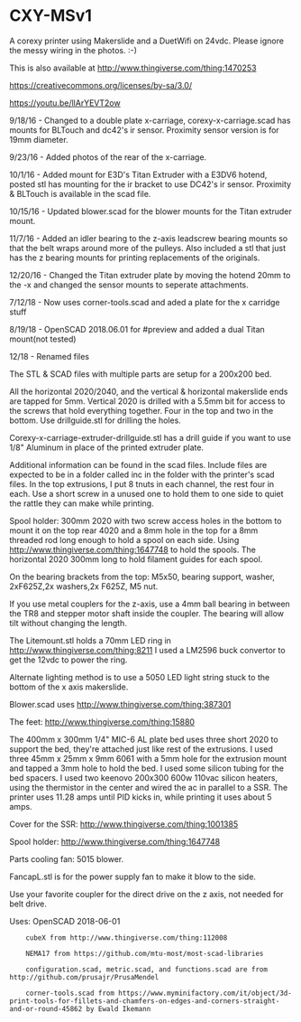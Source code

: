 # CXY-MSv1
A corexy printer using Makerslide and a DuetWifi on 24vdc. Please ignore the messy wiring in the photos. :-)

This is also available at http://www.thingiverse.com/thing:1470253

https://creativecommons.org/licenses/by-sa/3.0/

https://youtu.be/llArYEVT2ow

9/18/16 - Changed to a double plate x-carriage, corexy-x-carriage.scad has mounts for BLTouch and dc42's ir sensor. Proximity sensor version is for 19mm diameter.

9/23/16 - Added photos of the rear of the x-carriage.

10/1/16 - Added mount for E3D's Titan Extruder with a E3DV6 hotend, posted stl has mounting for the ir bracket to use DC42's ir sensor. Proximity & BLTouch is available in the scad file.

10/15/16 - Updated blower.scad for the blower mounts for the Titan extruder mount.

11/7/16 - Added an idler bearing to the z-axis leadscrew bearing mounts so that the belt wraps around more of the pulleys.  Also included a stl that just has the z bearing mounts for printing replacements of the originals.

12/20/16 - Changed the Titan extruder plate by moving the hotend 20mm to the -x and changed the sensor mounts to seperate attachments.

7/12/18 - Now uses corner-tools.scad and aded a plate for the x carridge stuff

8/19/18 - OpenSCAD 2018.06.01 for #preview and added a dual Titan mount(not tested)

12/18 - Renamed files

The STL & SCAD files with multiple parts are setup for a 200x200 bed.

All the horizontal 2020/2040, and the vertical & horizontal makerslide ends are tapped for 5mm.
Vertical 2020 is drilled with a 5.5mm bit for access to the screws that hold everything together. Four in the top and two in the bottom. Use drillguide.stl for drilling the holes.

Corexy-x-carriage-extruder-drillguide.stl has a drill guide if you want to use 1/8" Aluminum in place of the printed extruder plate.

Additional information can be found in the scad files. Include files are expected to be in a folder called inc in the folder with the printer's scad files.
In the top extrusions, I put 8 tnuts in each channel, the rest four in each. Use a short screw in a unused one to hold them to one side to quiet the rattle they can make while printing.

Spool holder: 300mm 2020 with two screw access holes in the bottom to mount it on the top rear 4020 and a 8mm hole in the top for a 8mm threaded rod long enough to hold a spool on each side. Using http://www.thingiverse.com/thing:1647748 to hold the spools.  The horizontal 2020 300mm long to hold filament guides for each spool.

On the bearing brackets from the top: M5x50, bearing support, washer, 2xF625Z,2x washers,2x F625Z, M5 nut.

If you use metal couplers for the z-axis, use a 4mm ball bearing in between the TR8 and stepper motor shaft inside the coupler. The bearing will allow tilt without changing the length.

The Litemount.stl holds a 70mm LED ring in http://www.thingiverse.com/thing:8211 I used a LM2596 buck convertor to get the 12vdc to power the ring.

Alternate lighting method is to use a 5050 LED light string stuck to the bottom of the x axis makerslide.

Blower.scad uses http://www.thingiverse.com/thing:387301

The feet: http://www.thingiverse.com/thing:15880

The 400mm x 300mm 1/4" MIC-6 AL plate bed uses three short 2020 to support the bed, they're attached just like rest of the extrusions. I used three 45mm x 25mm x 9mm 6061 with a 5mm hole for the extrusion mount and tapped a 3mm hole to hold the bed. I used some silicon tubing for the bed spacers. I used two keenovo 200x300 600w 110vac silicon heaters, using the thermistor in the center and wired the ac in parallel to a SSR. The printer uses 11.28 amps until PID kicks in, while printing it uses about 5 amps.

Cover for the SSR: http://www.thingiverse.com/thing:1001385

Spool holder: http://www.thingiverse.com/thing:1647748

Parts cooling fan: 5015 blower.

FancapL.stl is for the power supply fan to make it blow to the side.

Use your favorite coupler for the direct drive on the z axis, not needed for belt drive.

Uses:
		OpenSCAD 2018-06-01

		cubeX from http://www.thingiverse.com/thing:112008
		
		NEMA17 from https://github.com/mtu-most/most-scad-libraries
		
		configuration.scad, metric.scad, and functions.scad are from http://github.com/prusajr/PrusaMendel
		
		corner-tools.scad from https://www.myminifactory.com/it/object/3d-print-tools-for-fillets-and-chamfers-on-edges-and-corners-straight-and-or-round-45862 by Ewald Ikemann

		
